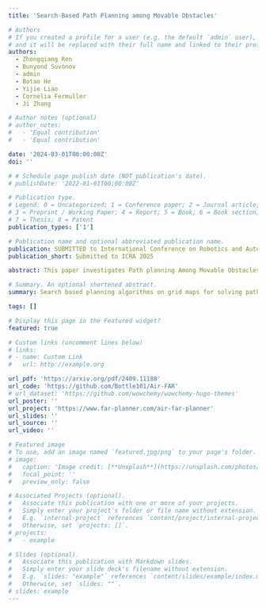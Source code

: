 ```yaml
---
title: 'Search-Based Path Planning among Movable Obstacles'

# Authors
# If you created a profile for a user (e.g. the default `admin` user), write the username (folder name) here
# and it will be replaced with their full name and linked to their profile.
authors:
  - Zhongqiang Ren
  - Bunyond Suvonov
  - admin
  - Botao He
  - Yijie Liao
  - Cornelia Fermuller
  - Ji Zhang

# Author notes (optional)
# author_notes:
#   - 'Equal contribution'
#   - 'Equal contribution'

date: '2024-03-01T00:00:00Z'
doi: ''

# # Schedule page publish date (NOT publication's date).
# publishDate: '2022-01-01T00:00:00Z'

# Publication type.
# Legend: 0 = Uncategorized; 1 = Conference paper; 2 = Journal article;
# 3 = Preprint / Working Paper; 4 = Report; 5 = Book; 6 = Book section;
# 7 = Thesis; 8 = Patent
publication_types: ['1']

# Publication name and optional abbreviated publication name.
publication: SUBMITTED to International Conference on Robotics and Automation (ICRA 2025)
publication_short: Submitted to ICRA 2025

abstract: This paper investigates Path planning Among Movable Obstacles (PAMO), which seeks a minimum cost collision-free path among static obstacles from start to goal while allowing the robot to push away movable obstacles (i.e., objects) along its path when needed. To develop planners that are complete and optimal for PAMO, the planner has to search a giant state space involving both the location of the robot as well as the locations of the objects, which grows exponentially with respect to the number of objects. The main idea in this paper is that, only a small fraction of this giant state space needs to be explored during planning as guided by a heuristic, and most of the objects far away from the robot are intact, which thus leads to runtime efficient algorithms. Based on this idea, this paper introduces two PAMO formulations, i.e., biobjective and resource constrained problems in an occupancy grid, and develops PAMO*, a search method with completeness and solution optimality guarantees, to solve the two problems. We then further extend PAMO* to hybrid-state PAMO* to plan in continuous spaces with high-fidelity interaction between the robot and the objects. Our results show that, PAMO* can often find optimal solutions within a second in cluttered environments with up to 400 objects.

# Summary. An optional shortened abstract.
summary: Search based planning algorithms on grid maps for solving path planning among movable obstacles problem. 

tags: []

# Display this page in the Featured widget?
featured: true

# Custom links (uncomment lines below)
# links:
# - name: Custom Link
#   url: http://example.org

url_pdf: 'https://arxiv.org/pdf/2409.11188'
url_code: 'https://github.com/Bottle101/Air-FAR'
# url_dataset: 'https://github.com/wowchemy/wowchemy-hugo-themes'
url_poster: ''
url_project: 'https://www.far-planner.com/air-far-planner'
url_slides: ''
url_source: ''
url_video: ''

# Featured image
# To use, add an image named `featured.jpg/png` to your page's folder.
# image:
#   caption: 'Image credit: [**Unsplash**](https://unsplash.com/photos/pLCdAaMFLTE)'
#   focal_point: ''
#   preview_only: false

# Associated Projects (optional).
#   Associate this publication with one or more of your projects.
#   Simply enter your project's folder or file name without extension.
#   E.g. `internal-project` references `content/project/internal-project/index.md`.
#   Otherwise, set `projects: []`.
# projects:
#   - example

# Slides (optional).
#   Associate this publication with Markdown slides.
#   Simply enter your slide deck's filename without extension.
#   E.g. `slides: "example"` references `content/slides/example/index.md`.
#   Otherwise, set `slides: ""`.
# slides: example
---
```


<!-- {{% callout note %}}
Click the _Cite_ button above to demo the feature to enable visitors to import publication metadata into their reference management software.
{{% /callout %}} -->

<!-- {{% callout note %}}
Create your slides in Markdown - click the _Slides_ button to check out the example.
{{% /callout %}} -->

<!-- Supplementary notes can be added here, including [code, math, and images](https://wowchemy.com/docs/writing-markdown-latex/). -->
